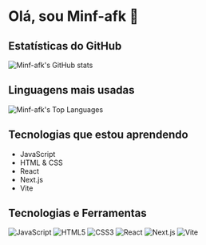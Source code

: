# Olá, sou Minf-afk 👋

## Estatísticas do GitHub

![Minf-afk's GitHub stats](https://github-readme-stats.vercel.app/api?username=Minf-afk&show_icons=true&theme=tokyonight&include_all_commits=true&count_private=true)

## Linguagens mais usadas

![Minf-afk's Top Languages](https://github-readme-stats.vercel.app/api/top-langs/?username=Minf-afk&langs_count=10&layout=compact&theme=tokyonight)

## Tecnologias que estou aprendendo

- JavaScript
- HTML & CSS
- React
- Next.js
- Vite

## Tecnologias e Ferramentas

![JavaScript](https://img.shields.io/badge/JavaScript-ffb13b?style=for-the-badge&logo=javascript&logoColor=white)
![HTML5](https://img.shields.io/badge/HTML5-e34f26?style=for-the-badge&logo=html5&logoColor=white)
![CSS3](https://img.shields.io/badge/CSS3-1572b6?style=for-the-badge&logo=css3&logoColor=white)
![React](https://img.shields.io/badge/React-61dafb?style=for-the-badge&logo=react&logoColor=black)
![Next.js](https://img.shields.io/badge/Next.js-000000?style=for-the-badge&logo=nextdotjs&logoColor=white)
![Vite](https://img.shields.io/badge/Vite-646CFF?style=for-the-badge&logo=vite&logoColor=white)
